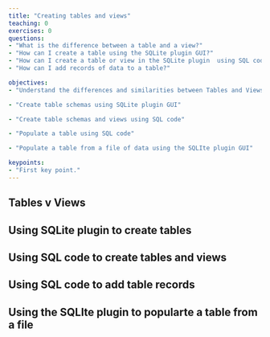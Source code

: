 ```yaml
---
title: "Creating tables and views"
teaching: 0
exercises: 0
questions:
- "What is the difference between a table and a view?"
- "How can I create a table using the SQLite plugin GUI?"
- "How can I create a table or view in the SQLite plugin  using SQL code?"
- "How can I add records of data to a table?"

objectives:
- "Understand the differences and similarities between Tables and Views"

- "Create table schemas using SQLite plugin GUI"

- "Create table schemas and views using SQL code"

- "Populate a table using SQL code"

- "Populate a table from a file of data using the SQLIte plugin GUI"

keypoints:
- "First key point."
---
```


## Tables v Views

## Using SQLite plugin to create tables

## Using SQL code to create tables and views

## Using SQL code to add table records

## Using the SQLIte plugin to popularte a table from a file
